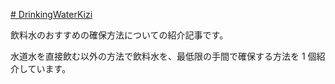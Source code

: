 [# DrinkingWaterKizi](https://uni928.github.io/DrinkingWaterKizi/)

飲料水のおすすめの確保方法についての紹介記事です。

水道水を直接飲む以外の方法で飲料水を、最低限の手間で確保する方法を 1 個紹介しています。
